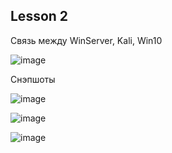 ## Lesson 2
Связь между WinServer, Kali, Win10
   
   ![image](https://github.com/user-attachments/assets/274cf14d-5527-4b22-9654-7ff246c1f092)

Снэпшоты 
  
  ![image](https://github.com/user-attachments/assets/321628f2-4d62-4f09-9a50-39df98f84cb5)
  
  ![image](https://github.com/user-attachments/assets/396e53f1-c0a0-4d9e-bd30-7d23bc030e6b)
  
  ![image](https://github.com/user-attachments/assets/43afeb0b-1a55-4510-a86f-25d1803c3898)

